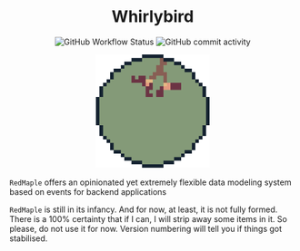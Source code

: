 <h1 align="center">
Whirlybird
</h1>
<p align="center">
<img alt="GitHub Workflow Status" src="https://img.shields.io/github/actions/workflow/status/amirography/whirlybird/rust-clippy.yml?color=%233e8fb0&label=test&logo=Rust&logoColor=%23f6c177&style=for-the-badge"> <img alt="GitHub commit activity" src="https://img.shields.io/github/commit-activity/y/amirography/?color=%23907aa9&logo=git&logoColor=%23b4637a&style=for-the-badge">
</p>

<p align="center">
<img width="200" src="./assets/whirlybird.gif" alt="a picture of a whirlybird falling  in the style of a pixel art">
</p>

<!-- cargo-rdme start -->

`RedMaple` offers an opinionated yet extremely flexible data modeling system based on events for backend applications

`RedMaple` is still in its infancy. And for now, at least, it is not fully formed.
There is a 100% certainty that if I can, I will strip away some items in it.
So please, do not use it for now. Version numbering will tell you if things got stabilised.

<!-- cargo-rdme end -->
